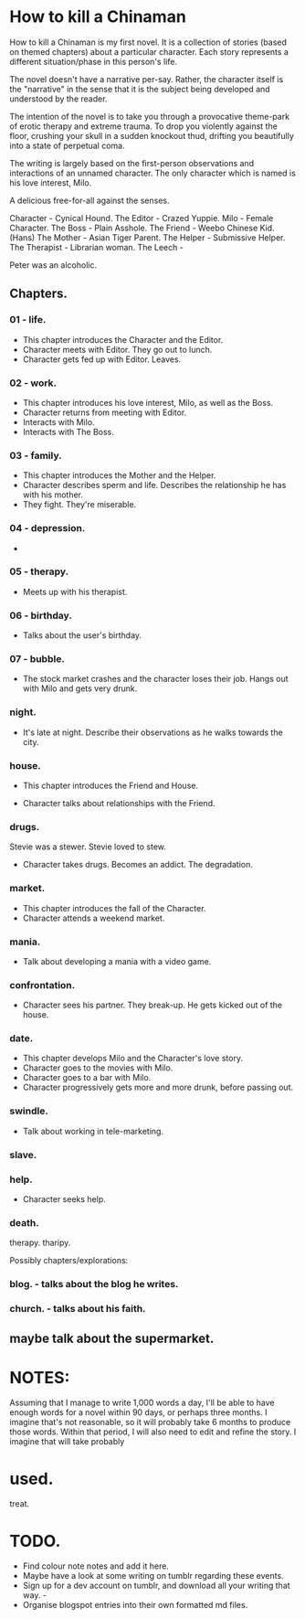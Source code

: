 # How to kill a Chinaman

How to kill a Chinaman is my first novel. It is a collection of stories (based on themed chapters) about a particular character. Each story represents a different situation/phase in this person's life.

The novel doesn't have a narrative per-say. Rather, the character itself is the "narrative" in the sense that it is the subject being developed and understood by the reader.

The intention of the novel is to take you through a provocative theme-park of erotic therapy and extreme trauma. To drop you violently against the floor, crushing your skull in a sudden knockout thud, drifting you beautifully into a state of perpetual coma.

The writing is largely based on the first-person observations and interactions of an unnamed character. The only character which is named is his love interest, Milo.

A delicious free-for-all against the senses.

Character - Cynical Hound.
The Editor - Crazed Yuppie.
Milo - Female Character.
The Boss - Plain Asshole.
The Friend - Weebo Chinese Kid. (Hans)
The Mother - Asian Tiger Parent.
The Helper - Submissive Helper.
The Therapist - Librarian woman.
The Leech -

Peter was an alcoholic.

## Chapters.

<!-- 00 - The Setup -->

### 01 - life.

- This chapter introduces the Character and the Editor.
- Character meets with Editor. They go out to lunch.
- Character gets fed up with Editor. Leaves.

### 02 - work.

- This chapter introduces his love interest, Milo, as well as the Boss.
- Character returns from meeting with Editor.
- Interacts with Milo.
- Interacts with The Boss.

### 03 - family.

- This chapter introduces the Mother and the Helper.
- Character describes sperm and life. Describes the relationship he has with his mother.
- They fight. They're miserable.

### 04 - depression.

-


### 05 - therapy.

- Meets up with his therapist.

### 06 - birthday.

- Talks about the user's birthday.

### 07 - bubble.

- The stock market crashes and the character loses their job. Hangs out with Milo and gets very drunk.

###  night.

- It's late at night. Describe their observations as he walks towards the city.

### house.

- This chapter introduces the Friend and House.

- Character talks about relationships with the Friend.



### drugs.

Stevie was a stewer. Stevie loved to stew.

- Character takes drugs. Becomes an addict. The degradation.


<!-- 11 -->

### market.

- This chapter introduces the fall of the Character.
- Character attends a weekend market.

### mania.

- Talk about developing a mania with a video game.

### confrontation.

- Character sees his partner. They break-up. He gets kicked out of the house.


### date.
<!-- I don't think this will be a long chapter -->

- This chapter develops Milo and the Character's love story.
- Character goes to the movies with Milo.
- Character goes to a bar with Milo.
- Character progressively gets more and more drunk, before passing out.

### swindle.

- Talk about working in tele-marketing.

<!-- 16 -->

### slave.


### help.

- Character seeks help.


### death.


therapy. tharipy.

Possibly chapters/explorations:

### blog. - talks about the blog he writes.
### church. - talks about his faith.

## maybe talk about the supermarket.


# NOTES:

Assuming that I manage to write 1,000 words a day, I'll be able to have enough words for a novel within 90 days, or perhaps three months. I imagine that's not reasonable, so it will probably take 6 months to produce those words. Within that period, I will also need to edit and refine the story. I imagine that will take probably


# used.

treat.


# TODO.

- Find colour note notes and add it here.
- Maybe have a look at some writing on tumblr regarding these events.
- Sign up for a dev account on tumblr, and download all your writing that way. - 
- Organise blogspot entries into their own formatted md files.